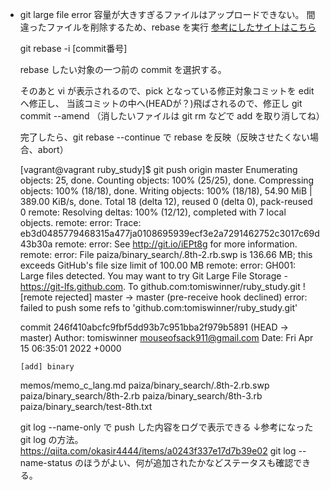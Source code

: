 
+ git large file error
  容量が大きすぎるファイルはアップロードできない。
  間違ったファイルを削除するため、rebase を実行
  [参考にしたサイトはこちら](https://chaika.hatenablog.com/entry/2016/03/22/181243)

  git rebase -i [commit番号] 

  rebase したい対象の一つ前の commit を選択する。

  そのあと vi が表示されるので、pick となっている修正対象コミットを edit へ修正し、
  当該コミットの中へ(HEADが？)飛ばされるので、修正し git commit --amend
  （消したいファイルは git rm などで add を取り消してね）

  完了したら、git rebase --continue で rebase を反映（反映させたくない場合、abort）
  

  [vagrant@vagrant ruby_study]$ git push origin master
  Enumerating objects: 25, done.
  Counting objects: 100% (25/25), done.
  Compressing objects: 100% (18/18), done.
  Writing objects: 100% (18/18), 54.90 MiB | 389.00 KiB/s, done.
  Total 18 (delta 12), reused 0 (delta 0), pack-reused 0
  remote: Resolving deltas: 100% (12/12), completed with 7 local objects.
  remote: error: Trace: eb3d0485779468315a477ja0108695939ecf3e2a7291462752c3017c69d43b30a
  remote: error: See http://git.io/iEPt8g for more information.
  remote: error: File paiza/binary_search/.8th-2.rb.swp is 136.66 MB; this exceeds GitHub's file size limit of 100.00 MB
  remote: error: GH001: Large files detected. You may want to try Git Large File Storage - https://git-lfs.github.com.
  To github.com:tomiswinner/ruby_study.git
  ! [remote rejected] master -> master (pre-receive hook declined)
  error: failed to push some refs to 'github.com:tomiswinner/ruby_study.git'


  commit 246f410abcfc9fbf5dd93b7c951bba2f979b5891 (HEAD -> master)
  Author: tomiswinner <mouseofsack911@gmail.com>
  Date:   Fri Apr 15 06:35:01 2022 +0000

      [add] binary

  memos/memo_c_lang.md
  paiza/binary_search/.8th-2.rb.swp
  paiza/binary_search/8th-2.rb
  paiza/binary_search/8th-3.rb
  paiza/binary_search/test-8th.txt

  git log --name-only で push した内容をログで表示できる
  ↓参考になったgit log の方法。
  https://qiita.com/okasir4444/items/a0243f337e17d7b39e02
  git log --name-status のほうがよい、何が追加されたかなどステータスも確認できる。


